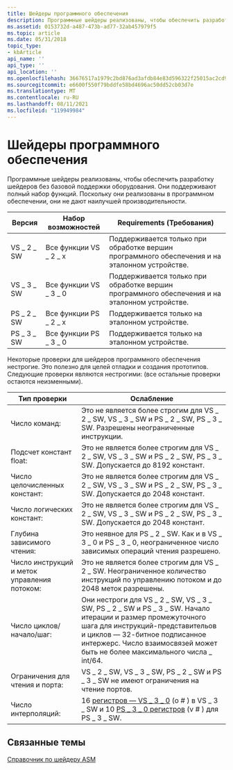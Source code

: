 ```yaml
---
title: Шейдеры программного обеспечения
description: Программные шейдеры реализованы, чтобы обеспечить разработку шейдеров без базовой поддержки оборудования. Они поддерживают полный набор функций. Поскольку они реализованы в программном обеспечении, они не дают наилучшей производительности.
ms.assetid: 0153732d-a487-473b-ad77-32ab457979f5
ms.topic: article
ms.date: 05/31/2018
topic_type:
- kbArticle
api_name: ''
api_type: ''
api_location: ''
ms.openlocfilehash: 36676517a1979c2bd876ad3afdb84e83d596322f25015ac2cd934d48f23c5b33
ms.sourcegitcommit: e6600f550f79bddfe58bd4696ac50dd52cb03d7e
ms.translationtype: MT
ms.contentlocale: ru-RU
ms.lasthandoff: 08/11/2021
ms.locfileid: "119949984"
---
```

# <a name="software-shaders"></a>Шейдеры программного обеспечения

Программные шейдеры реализованы, чтобы обеспечить разработку шейдеров без базовой поддержки оборудования. Они поддерживают полный набор функций. Поскольку они реализованы в программном обеспечении, они не дают наилучшей производительности.



| Версия   | Набор возможностей                  | Requirements (Требования)                                                         |
|-----------|------------------------------|----------------------------------------------------------------------|
| VS \_ 2 \_ SW | Все функции VS \_ 2 \_ x | Поддерживается только при обработке вершин программного обеспечения и на эталонном устройстве. |
| VS \_ 3 \_ SW | Все функции VS \_ 3 \_ 0 | Поддерживается только при обработке вершин программного обеспечения и на эталонном устройстве. |
| PS \_ 2 \_ SW | Все функции PS \_ 2 \_ x | Поддерживается только на эталонном устройстве.                                |
| PS \_ 3 \_ SW | Все функции PS \_ 3 \_ 0 | Поддерживается только на эталонном устройстве.                                |



 

Некоторые проверки для шейдеров программного обеспечения нестрогие. Это полезно для целей отладки и создания прототипов. Следующие проверки являются нестрогими: (все остальные проверки остаются неизменными).



| Тип проверки                                 | Ослабление                                                                                                                                                                                                          |
|-------------------------------------------------|---------------------------------------------------------------------------------------------------------------------------------------------------------------------------------------------------------------------|
| Число команд:                             | Это не является более строгим для VS \_ 2 \_ SW, VS \_ 3 \_ SW и PS \_ 2 \_ SW, PS \_ 3 \_ SW. Разрешены неограниченные инструкции.                                                                                                              |
| Подсчет констант float:                          | Это не является более строгим для VS \_ 2 \_ SW, VS \_ 3 \_ SW и PS \_ 2 \_ SW, PS \_ 3 \_ SW. Допускается до 8192 констант.                                                                                                                |
| Число целочисленных констант:                        | Это не является более строгим для VS \_ 2 \_ SW, VS \_ 3 \_ SW и PS \_ 2 \_ SW, PS \_ 3 \_ SW. Допускается до 2048 констант.                                                                                                                |
| Число логических констант:                        | Это не является более строгим для VS \_ 2 \_ SW, VS \_ 3 \_ SW и PS \_ 2 \_ SW, PS \_ 3 \_ SW. Допускается до 2048 констант.                                                                                                                |
| Глубина зависимого чтения:                           | Это неявное для PS \_ 2 \_ SW. Как и в VS \_ 3 \_ 0 и PS \_ 3 \_ 0, неограниченное число зависимых операций чтения разрешено.                                                                                                                |
| Число инструкций и меток управления потоком: | Это не является более строгим для VS \_ 2 \_ SW. Неограниченное количество инструкций по управлению потоком и до 2048 меток разрешены.                                                                                                                |
| Число циклов/начало/шаг:                          | Они нестроги для VS \_ 2 \_ SW, VS \_ 3 \_ SW, PS \_ 2 \_ SW и PS \_ 3 \_ SW. Начало итерации и размер промежуточного шага для инструкций-представительов и циклов — 32-битное подписанное интержерс. Число взаимосвязей может быть не более максимального числа \_ int/64. |
| Ограничения для чтения и порта:                               | VS \_ 2 \_ SW, VS \_ 3 \_ SW, PS \_ 2 \_ SW и PS \_ 3 \_ SW не имеют ограничения на чтение портов.                                                                                                                                              |
| Число интерполяций:                        | 16 [регистров — VS \_ 3 \_ 0](dx9-graphics-reference-asm-vs-registers-vs-3-0.md) (o \# ) в VS \_ 3 \_ SW и 10 [PS \_ 3 \_ 0 регистров](dx9-graphics-reference-asm-ps-registers-ps-3-0.md) (v \# ) для PS \_ 3 \_ SW.     |



 

## <a name="related-topics"></a>Связанные темы

<dl> <dt>

[Справочник по шейдеру ASM](dx9-graphics-reference-asm.md)
</dt> </dl>

 

 




